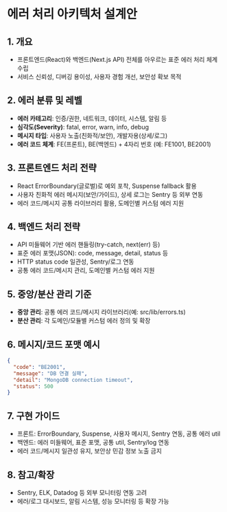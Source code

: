 # 에러 처리 아키텍처 설계안

## 1. 개요
- 프론트엔드(React)와 백엔드(Next.js API) 전체를 아우르는 표준 에러 처리 체계 수립
- 서비스 신뢰성, 디버깅 용이성, 사용자 경험 개선, 보안성 확보 목적

## 2. 에러 분류 및 레벨
- **에러 카테고리**: 인증/권한, 네트워크, 데이터, 시스템, 알림 등
- **심각도(Severity)**: fatal, error, warn, info, debug
- **메시지 타입**: 사용자 노출(친화적/보안), 개발자용(상세/로그)
- **에러 코드 체계**: FE(프론트), BE(백엔드) + 4자리 번호 (예: FE1001, BE2001)

## 3. 프론트엔드 처리 전략
- React ErrorBoundary(글로벌)로 예외 포착, Suspense fallback 활용
- 사용자 친화적 에러 메시지(보안/가이드), 상세 로그는 Sentry 등 외부 연동
- 에러 코드/메시지 공통 라이브러리 활용, 도메인별 커스텀 에러 지원

## 4. 백엔드 처리 전략
- API 미들웨어 기반 에러 핸들링(try-catch, next(err) 등)
- 표준 에러 포맷(JSON): code, message, detail, status 등
- HTTP status code 일관성, Sentry/로그 연동
- 공통 에러 코드/메시지 관리, 도메인별 커스텀 에러 지원

## 5. 중앙/분산 관리 기준
- **중앙 관리**: 공통 에러 코드/메시지 라이브러리(예: src/lib/errors.ts)
- **분산 관리**: 각 도메인/모듈별 커스텀 에러 정의 및 확장

## 6. 메시지/코드 포맷 예시
```json
{
  "code": "BE2001",
  "message": "DB 연결 실패",
  "detail": "MongoDB connection timeout",
  "status": 500
}
```

## 7. 구현 가이드
- 프론트: ErrorBoundary, Suspense, 사용자 메시지, Sentry 연동, 공통 에러 util
- 백엔드: 에러 미들웨어, 표준 포맷, 공통 util, Sentry/log 연동
- 에러 코드/메시지 일관성 유지, 보안상 민감 정보 노출 금지

## 8. 참고/확장
- Sentry, ELK, Datadog 등 외부 모니터링 연동 고려
- 에러/로그 대시보드, 알림 시스템, 성능 모니터링 등 확장 가능 